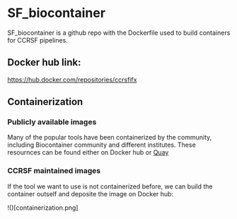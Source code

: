 # SF_biocontainer

SF_biocontainer is a github repo with the Dockerfile used to build containers for CCRSF pipelines.

## Docker hub link: 

https://hub.docker.com/repositories/ccrsfifx


## Containerization 

### Publicly available images

Many of the popular tools have been containerized by the community, including Biocontainer community and different institutes. These resournces can be found either on Docker hub or [Quay](https://quay.io/organization/biocontainers)

### CCRSF maintained images

If the tool we want to use is not containerized before, we can build the container outself and deposite the image on Docker hub: 

!()[containerization.png]

